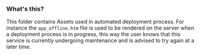 ﻿### What's this?
This folder contains Assets used in automated deployment process. For instance the `app_offline.htm` file is used to be rendered 
on the server when a deployment process is in progress, this way the user knows that this service is currently undergoing maintenance
and is advised to try again at a later time.
